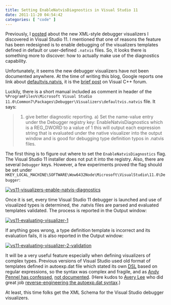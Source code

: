 ```yaml
---
title: Setting EnableNatvisDiagnostics in Visual Studio 11
date: 2011-11-20 04:54:42
categories: [ "code" ]
---
```


Previously, I [posted](/?p=2289) about the new XML-style debugger visualizers I discovered in Visual Studio 11. I mentioned that one of reasons the feature has been redesigned is to enable debugging of the visualizers templates defined in default or user-defined `.natvis` files. So, it looks there is something more to discover: how to actually make use of the diagnostics capability.





Unfortunately, it seems the new debugger visualizers have not been documented anywhere. At the time of writing this blog, Google reports one link about [defaultvis.natvis](http://www.google.com/search?q=%22defaultvis.natvis%22), it is the [brief post](http://social.msdn.microsoft.com/Forums/is/vcgeneral/thread/5e847744-aa01-49cd-ac47-fe32da1673a3) on Visual C++ forum.





Luckily, there is a short manual included as comment in header of the `%ProgramFiles%\Microsoft Visual Studio 11.0\Common7\Packages\Debugger\Visualizers\defaultvis.natvis` file. It says:





> 1) give better diagnostic reporting.
 a) Set the name-value entry under the Debugger registry key: EnableNatvisDiagnostics which is a REG_DWORD to a value of 1 this will output each expression string that is evaluated under the native visualizer into the output window and is good for debugging type definition typos in .natvis files.





The first thing is to figure out where to set the `EnableNatvisDiagnostics` flag. The Visual Studio 11 installer does not put it into the registry. Also, there are several `Debugger` keys. However, a few experiments proved the flag should be set under `HKEY_LOCAL_MACHINE\SOFTWARE\Wow6432Node\Microsoft\VisualStudio\11.0\Debugger`:





[![vs11-visualizers-enable-natvis-diagnostics](http://farm7.staticflickr.com/6058/6366775823_6c76e463e1_o.png)](http://www.flickr.com/photos/mloskot/6366775823/)






Once it is set, every time Visual Studio 11 debugger is launched and use of visualized types is determined, the .natvis files are parsed and evaluated templates validated. The process is reported in the Output window:





[![vs11-evaluating-visualizer-1](http://farm7.staticflickr.com/6045/6366775645_20e510cc0e_z.jpg)](http://www.flickr.com/photos/mloskot/6366775645/)





If anything goes wrong, a type definition template is incorrect and its evaluation fails, it is also reported in the Output window:





[![vs11-evaluating-visualizer-2-validation](http://farm7.staticflickr.com/6034/6366775745_a2b0770a59_z.jpg)](http://www.flickr.com/photos/mloskot/6366775745/)





It will be a very useful feature especially when defining visualizers of complex types. Previous versions of Visual Studio used old format of templates defined in autoexp.dat file which stated its own [DSL](http://en.wikipedia.org/wiki/Domain-specific_language) based on regular expressions, so the syntax was complex and fragile, and as [Andy Pennel has confessed](http://blogs.msdn.com/b/andypennell/archive/2006/03/28/563221.aspx), [not documented](http://connect.microsoft.com/VisualStudio/feedback/details/168571/publish-documentation-for-visualizer-section-of-autoexp-dat). (Here kudos to [Avery Lee](http://www.virtualdub.org) who did great job [reverse-engineering the autoexp.dat syntax](http://www.virtualdub.org/blog/pivot/entry.php?id=172).)





At least, this time folks get the XML Schema for the Visual Studio debugger visualizers.
